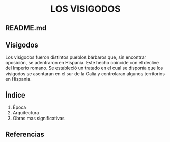 # <h1 align="center">LOS VISIGODOS</h1>  

## README.md  

## Visigodos  
Los visigodos fueron distintos pueblos bárbaros que, sin encontrar oposición, se adentraron en Hispania. Este hecho coincide con el declive del Imperio romano. Se estableció un tratado en el cual se disponía que los visigodos se asentaran en el sur de la Galia y controlaran algunos territorios en Hispania.

## Índice  
1. Época  
2. Arquitectura  
3. Obras mas significativas  

## Referencias
